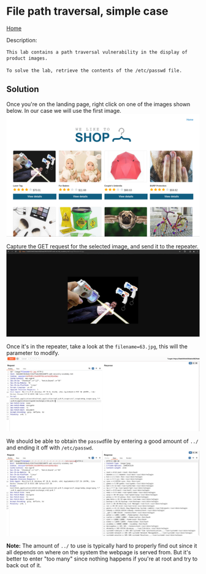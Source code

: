 # File path traversal, simple case
<a href="{{ site.url }}{{ site.baseurl }}"> Home</a>


Description:
```
This lab contains a path traversal vulnerability in the display of product images.

To solve the lab, retrieve the contents of the /etc/passwd file. 
```

## Solution
Once you're on the landing page, right click on one of the images shown below. In our case we will use the first image.
![image](https://github.com/CrestFallenTurtle/state-of-mind/blob/main/pictures/web_security_academy/path_traversal/landing_page.png?raw=true)

Capture the GET request for the selected image, and send it to the repeater.
![image](https://github.com/CrestFallenTurtle/state-of-mind/blob/main/pictures/web_security_academy/path_traversal/image.png?raw=true)

Once it's in the repeater, take a look at the `filename=63.jpg`, this will the parameter to modify.
![image](https://github.com/CrestFallenTurtle/state-of-mind/blob/main/pictures/web_security_academy/path_traversal/repeater.png?raw=true)

We should be able to obtain the `passwd`file by entering a good amount of `../` and ending it off with `/etc/passwd`.
![image](https://github.com/CrestFallenTurtle/state-of-mind/blob/main/pictures/web_security_academy/path_traversal/result.png?raw=true)

<b>Note:</b> The amount of `../` to use is typically hard to properly find out since it all depends on where on the system the webpage is served from. But it's better to enter "too many" since nothing happens if you're at root and try to back out of it.

